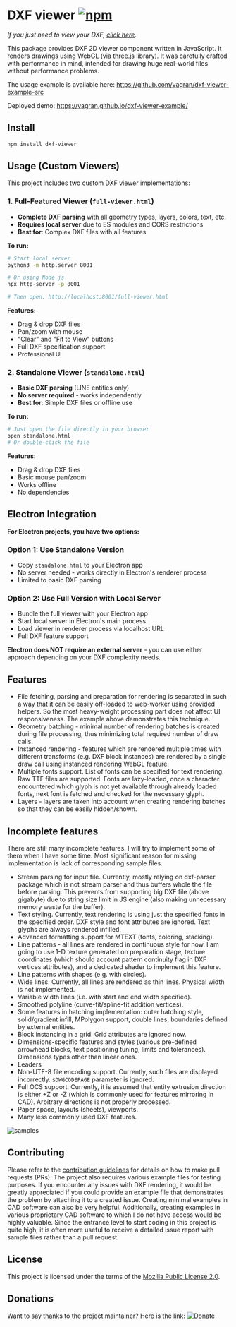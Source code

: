 # DXF viewer [![npm](https://img.shields.io/npm/v/dxf-viewer)](https://www.npmjs.com/package/dxf-viewer)

*If you just need to view your DXF, [click here](https://vagran.github.io/dxf-viewer-example/).*

This package provides DXF 2D viewer component written in JavaScript. It renders drawings using WebGL
(via [three.js](https://threejs.org) library). It was carefully crafted with performance in mind,
intended for drawing huge real-world files without performance problems.

The usage example is available here: https://github.com/vagran/dxf-viewer-example-src

Deployed demo: https://vagran.github.io/dxf-viewer-example/

## Install

```bash
npm install dxf-viewer
```

## Usage (Custom Viewers)

This project includes two custom DXF viewer implementations:

### 1. Full-Featured Viewer (`full-viewer.html`)
- **Complete DXF parsing** with all geometry types, layers, colors, text, etc.
- **Requires local server** due to ES modules and CORS restrictions
- **Best for**: Complex DXF files with all features

**To run:**
```bash
# Start local server
python3 -m http.server 8001

# Or using Node.js
npx http-server -p 8001

# Then open: http://localhost:8001/full-viewer.html
```

**Features:**
- Drag & drop DXF files
- Pan/zoom with mouse
- "Clear" and "Fit to View" buttons
- Full DXF specification support
- Professional UI

### 2. Standalone Viewer (`standalone.html`)
- **Basic DXF parsing** (LINE entities only)
- **No server required** - works independently
- **Best for**: Simple DXF files or offline use

**To run:**
```bash
# Just open the file directly in your browser
open standalone.html
# Or double-click the file
```

**Features:**
- Drag & drop DXF files
- Basic mouse pan/zoom
- Works offline
- No dependencies

## Electron Integration

**For Electron projects, you have two options:**

### Option 1: Use Standalone Version
- Copy `standalone.html` to your Electron app
- No server needed - works directly in Electron's renderer process
- Limited to basic DXF parsing

### Option 2: Use Full Version with Local Server
- Bundle the full viewer with your Electron app
- Start local server in Electron's main process
- Load viewer in renderer process via localhost URL
- Full DXF feature support

**Electron does NOT require an external server** - you can use either approach depending on your DXF complexity needs.

## Features

 * File fetching, parsing and preparation for rendering is separated in such a way that it can be
   easily off-loaded to web-worker using provided helpers. So the most heavy-weight processing part
   does not affect UI responsiveness. The example above demonstrates this technique.
 * Geometry batching - minimal number of rendering batches is created during file processing, thus
   minimizing total required number of draw calls.
 * Instanced rendering - features which are rendered multiple times with different transforms (e.g.
   DXF block instances) are rendered by a single draw call using instanced rendering WebGL feature.
 * Multiple fonts support. List of fonts can be specified for text rendering. Raw TTF files are
   supported. Fonts are lazy-loaded, once a character encountered which glyph is not yet available
   through already loaded fonts, next font is fetched and checked for the necessary glyph.
 * Layers - layers are taken into account when creating rendering batches so that they can be easily
   hidden/shown.

## Incomplete features

There are still many incomplete features. I will try to implement some of them when I have some
time. Most significant reason for missing implementation is lack of corresponding sample files.

 * Stream parsing for input file. Currently, mostly relying on dxf-parser package which is not
   stream parser and thus buffers whole the file before parsing. This prevents from supporting big
   DXF file (above gigabyte) due to string size limit in JS engine (also making unnecessary memory
   waste for the buffer).
 * Text styling. Currently, text rendering is using just the specified fonts in the specified order.
   DXF style and font attributes are ignored. Text glyphs are always rendered infilled.
 * Advanced formatting support for MTEXT (fonts, coloring, stacking).
 * Line patterns - all lines are rendered in continuous style for now. I am going to use 1-D texture
   generated on preparation stage, texture coordinates (which should account pattern continuity flag
   in DXF vertices attributes), and a dedicated shader to implement this feature.
 * Line patterns with shapes (e.g. with circles).
 * Wide lines. Currently, all lines are rendered as thin lines. Physical width is not implemented.
 * Variable width lines (i.e. with start and end width specified).
 * Smoothed polyline (curve-fit/spline-fit addition vertices).
 * Some features in hatching implementation: outer hatching style, solid/gradient infill, MPolygon
   support, double lines, boundaries defined by external entities.
 * Block instancing in a grid. Grid attributes are ignored now.
 * Dimensions-specific features and styles (various pre-defined arrowhead blocks, text positioning
   tuning, limits and tolerances). Dimensions types other than linear ones.
 * Leaders
 * Non-UTF-8 file encoding support. Currently, such files are displayed incorrectly. `$DWGCODEPAGE`
   parameter is ignored.
 * Full OCS support. Currently, it is assumed that entity extrusion direction is either +Z or -Z
   (which is commonly used for features mirroring in CAD). Arbitrary directions is not properly
   processed.
 * Paper space, layouts (sheets), viewports.
 * Many less commonly used DXF features.

![samples](https://user-images.githubusercontent.com/6065976/143092164-cced2f5f-1af3-42a4-9a71-5dba68df06e7.png)

## Contributing

Please refer to the [contribution guidelines](CONTRIBUTING.md) for details on how to make pull
requests (PRs). The project also requires various example files for testing purposes. If you
encounter any issues with DXF rendering, it would be greatly appreciated if you could provide an
example file that demonstrates the problem by attaching it to a created issue. Creating minimal
examples in CAD software can also be very helpful. Additionally, creating examples in various
proprietary CAD software to which I do not have access would be highly valuable. Since the entrance
level to start coding in this project is quite high, it is often more useful to receive a detailed
issue report with sample files rather than a pull request.

## License

This project is licensed under the terms of the
[Mozilla Public License 2.0](https://choosealicense.com/licenses/mpl-2.0/).

## Donations

Want to say thanks to the project maintainer? Here is the link: [![Donate](https://img.shields.io/static/v1?label=Donate&message=PayPal&color=orange&logo=paypal)](https://www.paypal.com/donate?business=artyom.lebedev@gmail.com&no_recurring=0&item_name=To+support+`dxf-viewer`+project+maintenance.+Thank+you!&currency_code=EUR)
